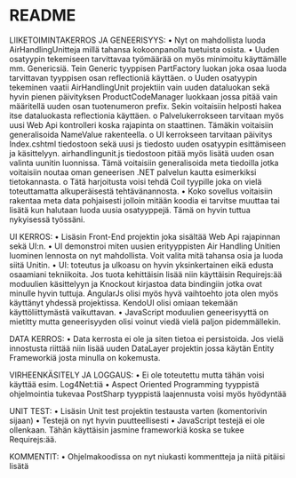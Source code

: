 # README #

LIIKETOIMINTAKERROS JA GENEERISYYS:
•	Nyt on mahdollista luoda AirHandlingUnitteja millä tahansa kokoonpanolla tuetuista osista. 
•	Uuden osatyypin tekemiseen tarvittavaa työmäärää on myös minimoitu käyttämälle mm. Genericsiä. Tein Generic tyyppisen PartFactory<T> luokan joka osaa luoda tarvittavan tyyppisen osan reflectioniä käyttäen. 
o	Uuden osatyypin tekeminen vaatii AirHandlingUnit projektiin vain uuden dataluokan sekä hyvin pienen päivityksen ProductCodeManager<T> luokkaan jossa pitää vain määritellä uuden osan tuotenumeron prefix. Sekin voitaisiin helposti hakea itse dataluokasta reflectionia käyttäen. 
o	Palvelukerrokseen tarvitaan myös uusi Web Api kontrolleri koska rajapinta on staattinen. Tämäkin voitaisiin generalisoida NameValue rakenteella.
o	UI kerrokseen tarvitaan päivitys Index.cshtml tiedostoon sekä uusi js tiedosto uuden osatyypin esittämiseen ja käsittelyyn. airhandlingunit.js tiedostoon pitää myös lisätä uuden osan valinta uunitin luonnissa. Tämä voitaisiin generalisoida meta tiedoilla jotka voitaisiin noutaa oman geneerisen .NET palvelun kautta esimerkiksi tietokannasta.
o	Tätä harjoitusta voisi tehdä Coil tyypille joka on vielä toteuttamatta alkuperäisestä tehtävänannosta.
•	Koko sovellus voitaisiin rakentaa meta data pohjaisesti jolloin mitään koodia ei tarvitse muuttaa tai lisätä kun halutaan luoda uusia osatyyppejä. Tämä on hyvin tuttua nykyisessä työssäni. 

UI KERROS: 
•	Lisäsin Front-End projektin joka sisältää Web Api rajapinnan sekä UI:n.
•	UI demonstroi miten uusien erityyppisten Air Handling Unitien luominen lennosta on nyt mahdollista. Voit valita mitä tahansa osia ja luoda siitä Unitin.
•	UI: toteutus ja ulkoasu on hyvin yksinkertainen eikä edusta osaamiani tekniikoita. Jos tuota kehittäisin lisää niin käyttäisin Requirejs:ää moduulien käsittelyyn ja Knockout kirjastoa data bindingiin jotka ovat minulle hyvin tuttuja. AngularJs olisi myös hyvä vaihtoehto jota olen myös käyttänyt yhdessä projektissa. KendoUI olisi omiaan tekemään käyttöliittymästä vaikuttavan.
•	JavaScript moduulien geneerisyyttä on mietitty mutta geneerisyyden olisi voinut viedä vielä paljon pidemmällekin. 

DATA KERROS:
•	Data kerrosta ei ole ja siten tietoa ei persistoida. Jos vielä innostusta riittää niin lisää uuden DataLayer projektin jossa käytän Entity Frameworkiä josta minulla on kokemusta.

VIRHEENKÄSITELY JA LOGGAUS:
•	Ei ole toteutettu mutta tähän voisi käyttää esim. Log4Net:tiä
•	Aspect Oriented Programming tyyppistä ohjelmointia tukevaa PostSharp tyyppistä laajennusta voisi myös hyödyntää

UNIT TEST:
•	Lisäsin Unit test projektin testausta varten (komentorivin sijaan)
•	Testejä on nyt hyvin puutteellisesti
•	JavaScript testejä ei ole ollenkaan. Tähän käyttäisin jasmine frameworkiä koska se tukee Requirejs:ää.

KOMMENTIT:
•	Ohjelmakoodissa on nyt niukasti kommentteja ja niitä pitäisi lisätä